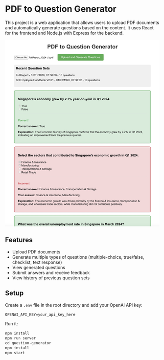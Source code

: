 # PDF to Question Generator

This project is a web application that allows users to upload PDF documents and automatically generate questions based on the content. It uses React for the frontend and Node.js with Express for the backend.

![Screenshot of the application](./screenshot.jpg)

## Features

- Upload PDF documents
- Generate multiple types of questions (multiple-choice, true/false, checklist, text response)
- View generated questions
- Submit answers and receive feedback
- View history of previous question sets

## Setup

Create a `.env` file in the root directory and add your OpenAI API key:

```
OPENAI_API_KEY=your_api_key_here
```

Run it:

```
npm install
npm run server
cd question-generator
npm install
npm start
```

